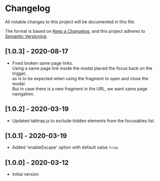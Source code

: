 # Changelog

All notable changes to this project will be documented in this file.

The format is based on [Keep a Changelog](https://keepachangelog.com/en/1.0.0/),
and this project adheres to [Semantic Versioning](https://semver.org/spec/v2.0.0.html).

## [1.0.3] - 2020-08-17

- Fixed broken same page links.  
  Using a same page link inside the modal placed the focus back on the trigger,  
  as is to be expected when using the fragment to open and close the modal.  
  But in case there is a new fragment in the URL, we want same page navigation.

## [1.0.2] - 2020-03-19

- Updated tabtrap.js to exclude hidden elements from the focusables list.

## [1.0.1] - 2020-03-19

- Added 'enableEscape' option with default value `true`.

## [1.0.0] - 2020-03-12

- Initial version

